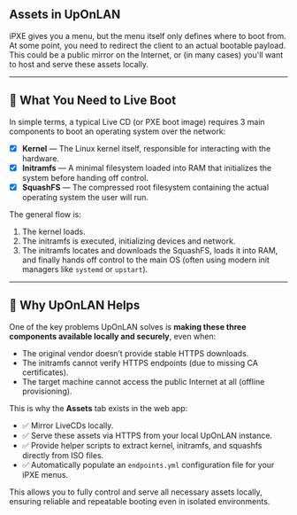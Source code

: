 ## Assets in UpOnLAN

iPXE gives you a menu, but the menu itself only defines where to boot from. At some point, you need to redirect the client to an actual bootable payload. This could be a public mirror on the Internet, or (in many cases) you'll want to host and serve these assets locally.

---

## 🔧 What You Need to Live Boot

In simple terms, a typical Live CD (or PXE boot image) requires 3 main components to boot an operating system over the network:

- [x] **Kernel** — The Linux kernel itself, responsible for interacting with the hardware.
- [x] **Initramfs** — A minimal filesystem loaded into RAM that initializes the system before handing off control.
- [x] **SquashFS** — The compressed root filesystem containing the actual operating system the user will run.

The general flow is:
1. The kernel loads.
2. The initramfs is executed, initializing devices and network.
3. The initramfs locates and downloads the SquashFS, loads it into RAM, and finally hands off control to the main OS (often using modern init managers like `systemd` or `upstart`).

---

## 🚧 Why UpOnLAN Helps

One of the key problems UpOnLAN solves is **making these three components available locally and securely**, even when:

- The original vendor doesn’t provide stable HTTPS downloads.
- The initramfs cannot verify HTTPS endpoints (due to missing CA certificates).
- The target machine cannot access the public Internet at all (offline provisioning).
  
This is why the **Assets** tab exists in the web app:

- ✅ Mirror LiveCDs locally.
- ✅ Serve these assets via HTTPS from your local UpOnLAN instance.
- ✅ Provide helper scripts to extract kernel, initramfs, and squashfs directly from ISO files.
- ✅ Automatically populate an `endpoints.yml` configuration file for your iPXE menus.

This allows you to fully control and serve all necessary assets locally, ensuring reliable and repeatable booting even in isolated environments.
